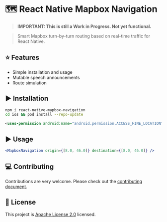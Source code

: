 # 🗺️ React Native Mapbox Navigation

> **IMPORTANT: This is still a Work in Progress. Not yet functional.**

> Smart Mapbox turn-by-turn routing based on real-time traffic for React Native.

## :star: Features

- Simple installation and usage
- Mutable speech announcements
- Route simulation

## :arrow_forward: Installation

```sh
npm i react-native-mapbox-navigation
cd ios && pod install --repo-update
```

```xml
<uses-permission android:name="android.permission.ACCESS_FINE_LOCATION" />
```

## :arrow_forward: Usage

```jsx
<MapboxNavigation origin={[8.0, 46.0]} destination={[8.0, 46.0]} />
```

## :computer: Contributing

Contributions are very welcome. Please check out the [contributing document](CONTRIBUTING.md).

## :bookmark: License

This project is [Apache License 2.0](LICENSE) licensed.
